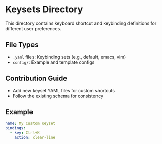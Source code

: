 # Keysets Directory

This directory contains keyboard shortcut and keybinding definitions for different user preferences.

## File Types
- `.yaml` files: Keybinding sets (e.g., default, emacs, vim)
- `config/`: Example and template configs

## Contribution Guide
- Add new keyset YAML files for custom shortcuts
- Follow the existing schema for consistency

## Example
```yaml
name: My Custom Keyset
bindings:
  - key: Ctrl+K
    action: clear-line
```
